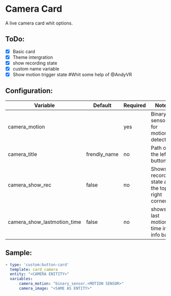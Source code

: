 # Camera Card

A live camera card whit options.

## ToDo:

- [x] Basic card
- [x] Theme intergration
- [x] show recording state
- [x] custom name variable
- [x] Show  motion trigger state #Whit some help of @AndyVR

## Configuration:

| Variable                    | Default      | Required | Notes                                         |
| --------------------------- | ------------ | -------- | --------------------------------------------- |
| camera_motion               |              | yes      | Binary sensor for motion detection            |
| camera_title                | frendly_name | no       | Path of the left button                       |
| camera_show_rec             | false        | no       | Shows recording state at the top right corner |
| camera_show_lastmotion_time | false        | no       | shows last motion time in info bar            |

## Sample:

```yaml
- type: 'custom:button-card'
  template: card_camera
  entity: "<CAMERA ENITITY>"
  variables:
      camera_motion: "binary_sensor.<MOTION SENSOR>"
      camera_image: "<SAME AS ENTITY>"
```